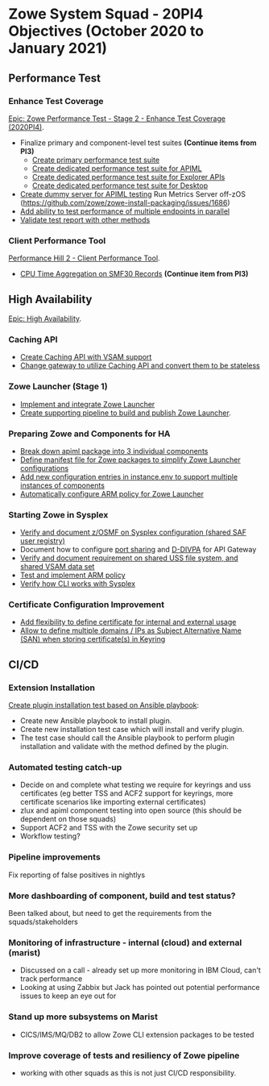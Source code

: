 # Zowe System Squad - 20PI4 Objectives (October 2020 to January 2021)

## Performance Test

### Enhance Test Coverage

[Epic: Zowe Performance Test - Stage 2 - Enhance Test Coverage (2020PI4)](https://github.com/zowe/zowe-install-packaging/issues/1683).

- Finalize primary and component-level test suites __(Continue items from PI3)__
  * [Create primary performance test suite](https://github.com/zowe/zowe-install-packaging/issues/630)
  * [Create dedicated performance test suite for APIML](https://github.com/zowe/zowe-install-packaging/issues/645)
  * [Create dedicated performance test suite for Explorer APIs](https://github.com/zowe/zowe-install-packaging/issues/644)
  * [Create dedicated performance test suite for Desktop](https://github.com/zowe/zowe-install-packaging/issues/643) 
- [Create dummy server for APIML testing](https://github.com/zowe/zowe-install-packaging/issues/1684)
Run Metrics Server off-zOS (https://github.com/zowe/zowe-install-packaging/issues/1686)
- [Add ability to test performance of multiple endpoints in parallel](https://github.com/zowe/zowe-install-packaging/issues/1685)
- [Validate test report with other methods](https://github.com/zowe/zowe-install-packaging/issues/1695)

### Client Performance Tool

[Performance Hill 2 - Client Performance Tool](https://github.com/zowe/zowe-install-packaging/issues/1465).

- [CPU Time Aggregation on SMF30 Records](https://github.com/zowe/zowe-install-packaging/issues/1466) __(Continue item from PI3)__

## High Availability

[Epic: High Availability](https://github.com/zowe/zowe-install-packaging/issues/1467).

### Caching API

- [Create Caching API with VSAM support](https://github.com/zowe/api-layer/issues/863)
- [Change gateway to utilize Caching API and convert them to be stateless](https://github.com/zowe/zowe-install-packaging/issues/1699)

### Zowe Launcher (Stage 1)

- [Implement and integrate Zowe Launcher](https://github.com/zowe/zowe-install-packaging/issues/1544)
- [Create supporting pipeline to build and publish Zowe Launcher](https://github.com/zowe/zowe-install-packaging/issues/1691).

### Preparing Zowe and Components for HA

- [Break down apiml package into 3 individual components](https://github.com/zowe/api-layer/issues/862)
- [Define manifest file for Zowe packages to simplify Zowe Launcher configurations](https://github.com/zowe/zowe-install-packaging/issues/1692)
- [Add new configuration entries in instance.env to support multiple instances of components](https://github.com/zowe/zowe-install-packaging/issues/1693)
- [Automatically configure ARM policy for Zowe Launcher](https://github.com/zowe/zowe-install-packaging/issues/1694)

### Starting Zowe in Sysplex

- [Verify and document z/OSMF on Sysplex configuration (shared SAF user registry)](https://github.com/zowe/zowe-install-packaging/issues/1474)
- Document how to configure [port sharing](https://github.com/zowe/api-layer/issues/857) and [D-DIVPA](https://github.com/zowe/zowe-install-packaging/issues/1687) for API Gateway
- [Verify and document requirement on shared USS file system, and shared VSAM data set](https://github.com/zowe/zowe-install-packaging/issues/1688)
- [Test and implement ARM policy](https://github.com/zowe/zowe-install-packaging/issues/1629)
- [Verify how CLI works with Sysplex](https://github.com/zowe/zowe-install-packaging/issues/1475)

### Certificate Configuration Improvement

- [Add flexibility to define certificate for internal and external usage](https://github.com/zowe/zowe-install-packaging/issues/1700)
- [Allow to define multiple domains / IPs as Subject Alternative Name (SAN) when storing certificate(s) in Keyring](https://github.com/zowe/zowe-install-packaging/issues/1653)

## CI/CD

### Extension Installation

[Create plugin installation test based on Ansible playbook](https://github.com/zowe/zowe-install-packaging/issues/1199):

- Create new Ansible playbook to install plugin.
- Create new installation test case which will install and verify plugin.
- The test case should call the Ansible playbook to perform plugin installation and validate with the method defined by the plugin.

### Automated testing catch-up

- Decide on and complete what testing we require for keyrings and uss certificates (eg better TSS and ACF2 support for keyrings, more certificate scenarios like importing external certificates)
- zlux and apiml component testing into open source (this should be dependent on those squads)
- Support ACF2 and TSS with the Zowe security set up
- Workflow testing?

### Pipeline improvements

Fix reporting of false positives in nightlys

### More dashboarding of component, build and test status?

Been talked about, but need to get the requirements from the squads/stakeholders

### Monitoring of infrastructure - internal (cloud) and external (marist)

- Discussed on a call - already set up more monitoring in IBM Cloud, can't track performance
- Looking at using Zabbix but Jack has pointed out potential performance issues to keep an eye out for

### Stand up more subsystems on Marist

- CICS/IMS/MQ/DB2 to allow Zowe CLI extension packages to be tested

### Improve coverage of tests and resiliency of Zowe pipeline

- working with other squads as this is not just CI/CD responsibility.
